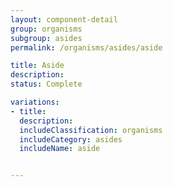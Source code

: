 ```yaml
---
layout: component-detail
group: organisms
subgroup: asides
permalink: /organisms/asides/aside

title: Aside
description:
status: Complete

variations:
- title:
  description:
  includeClassification: organisms
  includeCategory: asides
  includeName: aside


---
```

